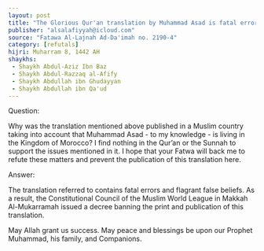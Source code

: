 ```yaml
---
layout: post
title: "The Glorious Qur'an translation by Muhammad Asad is fatal error"
publisher: "alsalafiyyah@icloud.com"
source: "Fatawa Al-Lajnah Ad-Da'imah no. 2190-4"
category: [refutals]
hijri: Muharram 8, 1442 AH
shaykhs: 
 - Shaykh Abdul-Aziz Ibn Baz
 - Shaykh Abdul-Razzaq al-Afify
 - Shaykh Abdullah ibn Ghudayyan
 - Shaykh Abdullah ibn Qa'ud
---
```


Question:

Why was the translation mentioned above published in a Muslim country taking into account that Muhammad Asad - to my knowledge - is living in the Kingdom of Morocco? I find nothing in the Qur’an or the Sunnah to support the issues mentioned in it. I hope that your Fatwa will back me to refute these matters and prevent the publication of this translation here.

Answer:

The translation referred to contains fatal errors and flagrant false beliefs. As a result, the Constitutional Council of the Muslim World League in Makkah Al-Mukarramah issued a decree banning the print and publication of this translation.

May Allah grant us success. May peace and blessings be upon our Prophet Muhammad, his family, and Companions.

